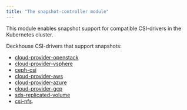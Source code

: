 ```yaml
---
title: "The snapshot-controller module"
---
```


This module enables snapshot support for compatible CSI-drivers in the Kubernetes cluster.

Deckhouse CSI-drivers that support snapshots:
- [cloud-provider-openstack](../cloud-provider-openstack/)
- [cloud-provider-vsphere](../cloud-provider-vsphere/)
- [ceph-csi](../ceph-csi/)
- [cloud-provider-aws](../cloud-provider-aws/)
- [cloud-provider-azure](../cloud-provider-azure/)
- [cloud-provider-gcp](../cloud-provider-gcp/)
- [sds-replicated-volume](https://deckhouse.io/modules/sds-replicated-volume/stable/)
- [csi-nfs](https://deckhouse.io/modules/csi-nfs/stable/).
